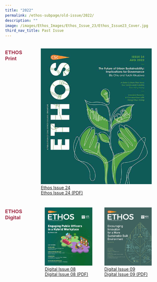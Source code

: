 ```yaml
---
title: "2022"
permalink: /ethos-subpage/old-issue/2022/
description: ""
image: /images/Ethos_Images/Ethos_Issue_23/Ethos_Issue23_Cover.jpg
third_nav_title: Past Issue
---
```

<style>
	


.grid-container h3
{
	color: #9f2943;
	width:70%;
}
	
.grid-container {
  display: grid;
  grid-template-columns: auto auto auto;
}

.grid-item 
{
  padding: 20px;

}
</style>

<div id="issue24" class="grid-container">
<h3> ETHOS Print </h3>

<div class="grid-item">
<img src="/images/Ethos_Images/Ethos_Issue_24/Ethos_Aug2022_Cover.jpg"><br>
	<a href="#">Ethos Issue 24</a><br>
	<a href="#">Ethos Issue 24 (PDF)</a>	
</div>
	
</div>


<div class="grid-container">
	
<h3> ETHOS Digital </h3>
<div class="grid-item">
<img src="/images/Ethos_Images/Ethos_Digital_Issue_08/EthosDigital_Issue08_Cover.jpg"><br>
	<a href="#">Digital Issue 08</a><br>
	<a href="#">Digital Issue 08 (PDF)</a>	
</div>
	
<div class="grid-item">
<img src="/images/Ethos_Images/Ethos_Digital_Issue_09/EthosDigital_IssueNov22.jpg"><br>
<a href="#">Digital Issue 09</a><br>
<a href="#">Digital Issue 09 (PDF)</a>
</div>
	
</div>